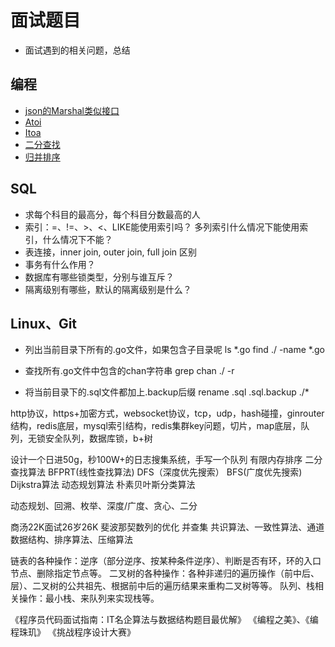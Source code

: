 # 面试题目
- 面试遇到的相关问题，总结

## 编程
- [json的Marshal类似接口](json_convert.go)
- [Atoi](atoi.go)
- [Itoa](itoa.go)
- [二分查找](binary_search.go)
- [归并排序](binary_search.go)


## SQL
- 求每个科目的最高分，每个科目分数最高的人
- 索引：=、!=、>、<、LIKE能使用索引吗？ 多列索引什么情况下能使用索引，什么情况下不能？
- 表连接，inner join, outer join, full join 区别
- 事务有什么作用？
- 数据库有哪些锁类型，分别与谁互斥？
- 隔离级别有哪些，默认的隔离级别是什么？


## Linux、Git
- 列出当前目录下所有的.go文件，如果包含子目录呢
ls *.go
find ./ -name *.go

- 查找所有.go文件中包含的chan字符串
grep chan ./ -r

- 将当前目录下的.sql文件都加上.backup后缀
rename .sql .sql.backup ./*




http协议，https+加密方式，websocket协议，tcp，udp，hash碰撞，ginrouter结构，redis底层，mysql索引结构，redis集群key问题，切片，map底层，队列，无锁安全队列，数据库锁，b+树


设计一个日进50g，秒100W+的日志搜集系统，手写一个队列
有限内存排序
二分查找算法
BFPRT(线性查找算法)
DFS（深度优先搜索）
BFS(广度优先搜索)
Dijkstra算法
动态规划算法
朴素贝叶斯分类算法

动态规划、回溯、枚举、深度/广度、贪心、二分

商汤22K面试26岁26K
斐波那契数列的优化
并查集
共识算法、一致性算法、通道数据结构、排序算法、压缩算法


链表的各种操作：逆序（部分逆序、按某种条件逆序）、判断是否有环，环的入口节点、删除指定节点等。
二叉树的各种操作：各种非递归的遍历操作（前中后、层）、二叉树的公共祖先、根据前中后的遍历结果来重构二叉树等等。
队列、栈相关操作：最小栈、来队列来实现栈等。

《程序员代码面试指南：IT名企算法与数据结构题目最优解》
《编程之美》、《编程珠玑》
《挑战程序设计大赛》
